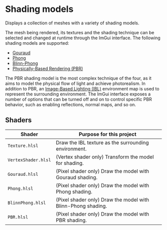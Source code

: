 # Shading models

Displays a collection of meshes with a variety of shading models.

The mesh being rendered, its textures and the shading technique can be selected and changed at runtime through the ImGui interface. The following shading models are supported:

- [Gouraud](https://en.wikipedia.org/wiki/Gouraud_shading)
- [Phong](https://en.wikipedia.org/wiki/Phong_shading)
- [Blinn-Phong](https://en.wikipedia.org/wiki/Blinn%E2%80%93Phong_reflection_model)
- [Physically-Based Rendering (PBR)](https://en.wikipedia.org/wiki/Physically_based_rendering)

The PBR shading model is the most complex technique of the four, as it aims to model the physical flow of light and achieve photorealism. In addition to PBR, an [Image-Based Lighting (IBL)](https://en.wikipedia.org/wiki/Image-based_lighting) environment map is used to represent the surrounding environment. The ImGui interface exposes a number of options that can be turned off and on to control specific PBR behavior, such as enabling reflections, normal maps, and so on.

## Shaders

Shader              | Purpose for this project
------------------- | ------------------------------------------------------------
`Texture.hlsl`      | Draw the IBL texture as the surrounding environment.
`VertexShader.hlsl` | (Vertex shader only) Transform the model for shading.
`Gouraud.hlsl`      | (Pixel shader only) Draw the model with Gouraud shading.
`Phong.hlsl`        | (Pixel shader only) Draw the model with Phong shading.
`BlinnPhong.hlsl`   | (Pixel shader only) Draw the model with Blinn-Phong shading.
`PBR.hlsl`          | (Pixel shader only) Draw the model with PBR shading.
